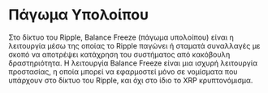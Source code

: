 # Πάγωμα Υπολοίπου

Στο δίκτυο του Ripple, Balance Freeze (πάγωμα υπολοίπου) είναι η λειτουργία μέσω της οποίας το Ripple παγώνει ή σταματά συναλλαγές με σκοπό να αποτρέψει κατάχρηση του συστήματος από κακόβουλη δραστηριότητα. Η λειτουργία Balance Freeze είναι μια ισχυρή λειτουργία προστασίας, η οποία μπορεί να εφαρμοστεί μόνο σε νομίσματα που υπάρχουν στο δίκτυο του Ripple, και όχι στο ίδιο το XRP κρυπτονόμισμα.
